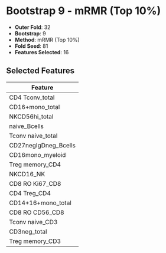 # Bootstrap 9 - mRMR (Top 10%)

- **Outer Fold**: 32
- **Bootstrap**: 9
- **Method**: mRMR (Top 10%)
- **Fold Seed**: 81
- **Features Selected**: 16

## Selected Features

| Feature |
|---------|
| CD4 Tconv_total |
| CD16+mono_total |
| NKCD56hi_total |
| naive_Bcells |
| Tconv naive_total |
| CD27negIgDneg_Bcells |
| CD16mono_myeloid |
| Treg memory_CD4 |
| NKCD16_NK |
| CD8 RO Ki67_CD8 |
| CD4 Treg_CD4 |
| CD14+16+mono_total |
| CD8 RO CD56_CD8 |
| Tconv naive_CD3 |
| CD3neg_total |
| Treg memory_CD3 |
